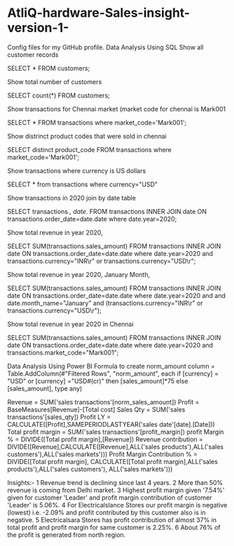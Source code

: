 # AtliQ-hardware-Sales-insight-version-1-
Config files for my GitHub profile.
Data Analysis Using SQL
Show all customer records

SELECT * FROM customers;

Show total number of customers

SELECT count(*) FROM customers;

Show transactions for Chennai market (market code for chennai is Mark001

SELECT * FROM transactions where market_code='Mark001';

Show distrinct product codes that were sold in chennai

SELECT distinct product_code FROM transactions where market_code='Mark001';

Show transactions where currency is US dollars

SELECT * from transactions where currency="USD"

Show transactions in 2020 join by date table

SELECT transactions.*, date.* FROM transactions INNER JOIN date ON transactions.order_date=date.date where date.year=2020;

Show total revenue in year 2020,

SELECT SUM(transactions.sales_amount) FROM transactions INNER JOIN date ON transactions.order_date=date.date where date.year=2020 and transactions.currency="INR\r" or transactions.currency="USD\r";

Show total revenue in year 2020, January Month,

SELECT SUM(transactions.sales_amount) FROM transactions INNER JOIN date ON transactions.order_date=date.date where date.year=2020 and and date.month_name="January" and (transactions.currency="INR\r" or transactions.currency="USD\r");

Show total revenue in year 2020 in Chennai

SELECT SUM(transactions.sales_amount) FROM transactions INNER JOIN date ON transactions.order_date=date.date where date.year=2020 and transactions.market_code="Mark001";

Data Analysis Using Power BI
Formula to create norm_amount column
= Table.AddColumn(#"Filtered Rows", "norm_amount", each if [currency] = "USD" or [currency] ="USD#(cr)" then [sales_amount]*75 else [sales_amount], type any)

Revenue = SUM('sales transactions'[norm_sales_amount])
Profit = BaseMeasures[Revenue]-[Total cost]
Sales Qty = SUM('sales transactions'[sales_qty]) 
Profit LY = CALCULATE([Profit],SAMEPERIODLASTYEAR('sales date'[date].[Date]))
Total profit margin = SUM('sales transactions'[profit_margin])
profit Margin % = DIVIDE([Total profit margin],[Revenue])
Revenue contribution = DIVIDE([Revenue],CALCULATE([Revenue],ALL('sales products'),ALL('sales customers'),ALL('sales markets')))
Profit Margin Contribution % = DIVIDE([Total profit margin], CALCULATE([Total profit margin],ALL('sales products'),ALL('sales customers'), ALL('sales markets')))

Insights:-
1 Revenue trend is declining since last 4 years.
2 More than 50% revenue is coming from Delhi market.
3 Highest profit margin given '7.54%' given for customer 'Leader' and profit margin contribution of customer 'Leader' is 5.06%.
4 For Electricalslance Stores our profit margin is negative (lowest) i.e. -2.09% and profit contributed by this customer also is in negative.
5 Electricalsara Stores has profit contribution of almost 37% in total profit and profit margin for same customer is 2.25%.
6 About 76% of the profit is generated from north region.



